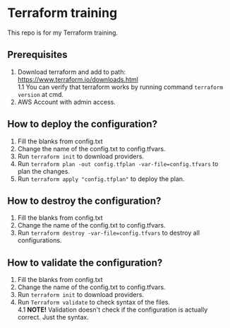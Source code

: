 # Terraform training

This repo is for my Terraform training. <br>

## Prerequisites

1. Download terraform and add to path: https://www.terraform.io/downloads.html <br>
    1.1 You can verify that terraform works by running command `terraform version` at cmd.
2. AWS Account with admin access.

## How to deploy the configuration?

1. Fill the blanks from config.txt
2. Change the name of the config.txt to config.tfvars.
3. Run `terraform init` to download providers.
4. Run `terraform plan -out config.tfplan -var-file=config.tfvars` to plan the changes.
5. Run `terraform apply "config.tfplan"` to deploy the plan.

## How to destroy the configuration?

1. Fill the blanks from config.txt
2. Change the name of the config.txt to config.tfvars.
3. Run `terraform destroy -var-file=config.tfvars` to destroy all configurations.

## How to validate the configuration?

1. Fill the blanks from config.txt
2. Change the name of the config.txt to config.tfvars.
3. Run `terraform init` to download providers.
4. Run `Terraform validate` to check syntax of the files.<br>
    4.1 <strong>NOTE!</strong> Validation doesn't check if the configuration is actually correct. Just the syntax.
